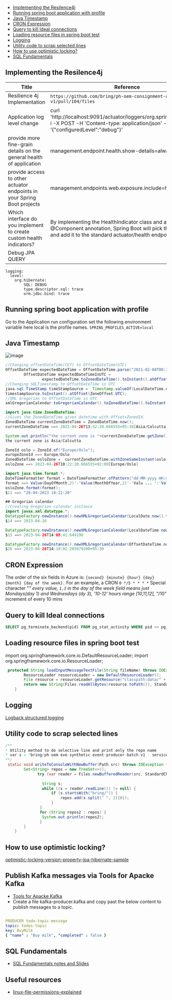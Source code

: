 - [Implementing the Resilence4j](#implementing-the-resilence4j)
- [Running spring boot application with profile](#running-spring-boot-application-with-profile)
- [Java Timestamp](#java-timestamp)
- [CRON Expression](#cron-expression)
- [Query to kill Ideal connections](#query-to-kill-ideal-connections)
- [Loading resource files in spring boot test](#loading-resource-files-in-spring-boot-test)
- [Logging](#logging)
- [Utility code to scrap selected lines](#utility-code-to-scrap-selected-lines)
- [How to use optimistic locking?](#how-to-use-optimistic-locking)
- [SQL Fundamentals](#SQL-Fundamentals)
  

## Implementing the Resilence4j 

|Title| Reference|
|---|---|
|Resilience 4j Implementation|`https://github.com/bring/ph-oem-consignment-consumer-v1/pull/104/files`|
|Application log level change|curl 'http://localhost:9091/actuator/loggers/org.springframework' -i -X POST -H 'Content-type: application/json' -d '{"configuredLevel":"debug"}'|
| provide more fine-grain details on the general health of application|management.endpoint.health.show-details=always|
|provide access to other actuator endpoints in your Spring Boot projects|management.endpoints.web.exposure.include=health,metrics,* |
|Which interface do you implement to create custom health indicators?|By implementing the HealthIndicator class and adding the @Component annotation, Spring Boot will pick this up a runtime and add it to the standard actuator/health endpoint.|
|Debug JPA QUERY|  
```
logging:
  level:
    org.hibernate:
        SQL: DEBUG
        type.descriptor.sql: trace
        orm.jdbc.bind: trace
```       
## Running spring boot application with profile 
Go to the Application run configuration set the following environment variable here local is the profile names.
`SPRING_PROFILES_ACTIVE=local`

## Java Timestamp

![image](https://user-images.githubusercontent.com/75798528/233641077-f259628a-f9fe-41cf-b314-17d20c588c41.png)

```java
//Changing offsetDateTime(CET) to OffsetDateTime(UTC) 
OffsetDateTime expectedDateTime = OffsetDateTime.parse("2021-02-08T00:25:18+01:00");
        OffsetDateTime expectedDateTimeInUTC =
                expectedDateTime.toZonedDateTime().toInstant().atOffset(ZoneOffset.UTC);
//Changing SQLTimestamp to OffsetDateTime in UTC
java.sql.TimeStamp timeStampSource =  Timestamp.valueOf(LocalDateTime.now());
timestampSource.toInstant().atOffset(ZoneOffset.UTC);
//XML Gregorian to OffsetDateTime in UTC
xmlGregorianCalendar.toGregorianCalendar().toZonedDateTime().toInstant().atOffset(ZoneOffset.UTC)

import java.time.ZonedDateTime;
//Gives the ZonedDateTime gives datetime with Offset+ZonedId.
ZonedDateTime currentZoneDateTime = ZonedDateTime.now();
currentZoneDateTime ==> 2023-04-26T13:52:20.666555+05:30[Asia/Calcutta]

System.out.println("the current zone is "+currentZoneDateTime.getZone());
the current zone is Asia/Calcutta

ZoneId oslo = ZoneId.of("Europe/Oslo");
europeZoneId ==> Europe/Oslo
ZonedDateTime osloZone =  currentZoneDateTime.withZoneSameInstant(oslo);
osloZone ==> 2023-04-26T10:22:20.666555+02:00[Europe/Oslo]

import java.time.format.*;
DateTimeFormatter format = DateTimeFormatter.ofPattern("dd-MM-yyyy HH:mm:ss");
format ==> Value(DayOfMonth,2)'-'Value(MonthOfYear,2)'-'Valu ... ':'Value(SecondOfMinute,2)
osloZone.format(format);
$11 ==> "26-04-2023 10:22:20"

## Gregorian calendar
//Creating Gregorian calendar instance  
import javax.xml.datatype.*;
DatatypeFactory.newInstance().newXMLGregorianCalendar(LocalDate.now().toString());
$14 ==> 2023-04-26

DatatypeFactory.newInstance().newXMLGregorianCalendar(LocalDateTime.now().toString());
$15 ==> 2023-04-26T14:08:41.649196

DatatypeFactory.newInstance().newXMLGregorianCalendar(OffsetDateTime.now().toString());
$16 ==> 2023-04-26T14:10:02.203479200+05:30


```
## CRON Expression

The order of the six fields in Azure is: `{second} {minute} {hour} {day} {month} {day of the week}.`
For an example, a CRON `0 */5 * * * *`
Special character "*" every value, `1,3` in the day of the week field means just Mondays(day 1) and Wednesdays (dy 3), '10-12' hours range [10,11,12], "*/10" increment of every 10 mins   

## Query to kill Ideal connections
```sql
SELECT pg_terminate_backend(pid) FROM pg_stat_activity WHERE pid <> pg_backend_pid() AND state in ('idle');
```
## Loading resource files in spring boot test
import org.springframework.core.io.DefaultResourceLoader;
import org.springframework.core.io.ResourceLoader;
```java
 protected String loadInputMessageTextFile(String fileName) throws IOException {
        ResourceLoader resourceLoader = new DefaultResourceLoader();
        File resource = resourceLoader.getResource("classpath:data/" + fileName).getFile();
        return new String(Files.readAllBytes(resource.toPath()), StandardCharsets.UTF_8);
    }
```
## Logging 
[Logback structured logging](https://www.innoq.com/en/blog/2019/05/structured-logging/)

## Utility code to scrap selected lines

```java
/**
* Utility method to do selective line and print only the repo name 
* var s = "bring/ph-oem-eve-synthetic-event-producer-batch-v1 · service/build.gradle"; 
**/
 static void writeToConsoleWithNewBuffer(Path src) throws IOException {
        Set<String> repos = new TreeSet<>();
              try (var reader = Files.newBufferedReader(src, StandardCharsets.UTF_8)) {
                
                String s;
                while ((s = reader.readLine()) != null) {
                    if (s.startsWith("bring/")) {
                        repos.add(s.split(" ", 2)[0]);
                    }
               }
               for (String repos2 : repos) {
                System.out.println(repos2);
               }
        }
    }
```
## How to use optimistic locking?

[optimistic-locking-version-property-jpa-hibernate-sample](https://github.com/V-Rajasekar/bax-interview-assignment-master)

## Publish Kafka messages via Tools for Apacke Kafka
- [Tools for Apacke Kafka ](https://marketplace.visualstudio.com/items?itemName=jeppeandersen.vscode-kafka)
- Create a file kafka-producer.kafka and copy past the below content to publish messages to a topic.
```yml

PRODUCER todo-topic-message
topic: todos-topic
key: BuyMilk
{ "name" : "Buy milk", "completed" : false }
```
## SQL Fundamentals
- [SQL Fundamentals notes and Slides](https://github.com/thomasnield/oreilly_sql_fundamentals_for_data/tree/master/notes_and_slides)

## Useful resources
- [linux-file-permissions-explained](https://www.redhat.com/en/blog/linux-file-permissions-explained)
